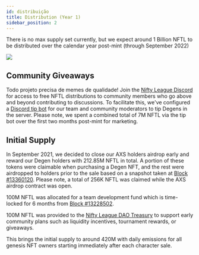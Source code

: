 ```yaml
---
id: distribuição
title: Distribution (Year 1)
sidebar_position: 2
---
```


There is no max supply set currently, but we expect around 1 Billion NFTL to be distributed over the calendar year post-mint (through September 2022)

![](/img/NFTL_Distribution_Year_1_Nifty_League.png)

## Community Giveaways

Todo projeto precisa de memes de qualidade! Join the [Nifty League Discord](https://discord.gg/niftyleague) for access to free NFTL distributions to community members who go above and beyond contributing to discussions. To facilitate this, we've configured a [Discord tip bot](https://tip.cc/) for our team and community moderators to tip Degens in the server. Please note, we spent a combined total of 7M NFTL via the tip bot over the first two months post-mint for marketing.

## Initial Supply

In September 2021, we decided to close our AXS holders airdrop early and reward our Degen holders with 212.85M NFTL in total. A portion of these tokens were claimable when purchasing a Degen NFT, and the rest were airdropped to holders prior to the sale based on a snapshot taken at [Block #13360120](https://etherscan.io/block/13360120). Please note, a total of 256K NFTL was claimed while the AXS airdrop contract was open.

100M NFTL was allocated for a team development fund which is time-locked for 6 months from [Block #13228502](https://etherscan.io/tx/0x3649b00464903b78608f8de9308aec339ecd7446f1dc2de26a9913d2d5468ecf).

100M NFTL was provided to the [Nifty League DAO Treasury](https://etherscan.io/address/0xd06ae6fb7eade890f3e295d69a6679380c9456c1) to support early community plans such as liquidity incentives, tournament rewards, or giveaways.

This brings the initial supply to around 420M with daily emissions for all genesis NFT owners starting immediately after each character sale.
